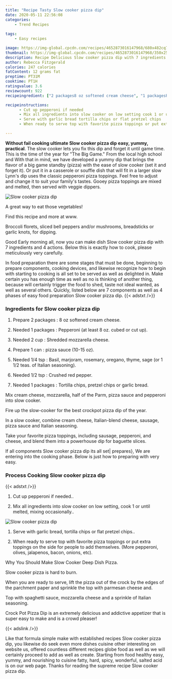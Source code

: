```yaml
---
title: "Recipe Tasty Slow cooker pizza dip"
date: 2020-05-11 22:56:08
categories:
    - Trend Recipes
    
tags:
    - Easy recipes

image: https://img-global.cpcdn.com/recipes/4652873016147968/680x482cq70/slow-cooker-pizza-dip-recipe-main-photo.jpg
thumbnail: https://img-global.cpcdn.com/recipes/4652873016147968/350x250cq70/slow-cooker-pizza-dip-recipe-main-photo.jpg
description: Recipe Delicious Slow cooker pizza dip with 7 ingredients and 4 stages of easy cooking.
author: Rebecca Fitzgerald
calories: 247 calories
fatContent: 12 grams fat
preptime: PT31M
cooktime: PT1H
ratingvalue: 3.6
reviewcount: 922
recipeingredient: ["2 packages8 oz softened cream cheese", "1 packagesPepperoni at least 8 oz cubed or cut up", "2 cupShredded mozzarella cheese", "1 canpizza sauce 1015 oz", "1/4 tspBasil marjoram rosemary oregano thyme sage or 1 12 teas of Italian seasoning", "1/2 tspCrushed red pepper", "1 packagesTortilla chips pretzel chips or garlic bread"]

recipeinstructions: 
      - Cut up pepperoni if needed 
      - Mix all ingredients into slow cooker on low setting cook 1 or until melted mixing occasionally 
      - Serve with garlic bread tortilla chips or flat pretzel chips 
      - When ready to serve top with favorite pizza toppings or put extra toppings on the side for people to add themselves More pepperoni olives jalapenos bacon onions etc

---
```




**Without fail cooking ultimate Slow cooker pizza dip easy, yummy, practical**. The slow cooker lets you fix this dip and forget it until game time. This is the time of the year for &#34;The Big Game.&#34; From the local high school and With that in mind, we have developed a yummy dip that brings the flavor of a big game standby (pizza) with the ease of slow cooker (set it and forget it). Or put it in a casserole or souffle dish that will fit in a larger slow Lynn&#39;s dip uses the classic pepperoni pizza toppings. Feel free to adjust and change it to suit your family&#39;s tastes. Gooey pizza toppings are mixed and melted, then served with veggie dippers.


![Slow cooker pizza dip](https://img-global.cpcdn.com/recipes/4652873016147968/680x482cq70/slow-cooker-pizza-dip-recipe-main-photo.jpg "Slow cooker pizza dip")



A great way to eat those vegetables!

Find this recipe and more at www.

Broccoli florets, sliced bell peppers and/or mushrooms, breadsticks or garlic knots, for dipping.


Good Early morning all, now you can make dish Slow cooker pizza dip with 7 ingredients and 4 actions. Below this is exactly how to cook, please meticulously very carefully.

In food preparation there are some stages that must be done, beginning to prepare components, cooking devices, and likewise recognize how to begin with starting to cooking is all set to be served as well as delighted in. Make certain you has enough time as well as no is thinking of another thing, because will certainly trigger the food to shed, taste not ideal wanted, as well as several others. Quickly, listed below are 7 components as well as 4 phases of easy food preparation Slow cooker pizza dip.
{{< adstxt />}}

### Ingredients for Slow cooker pizza dip


1. Prepare 2 packages : 8 oz softened cream cheese.

1. Needed 1 packages : Pepperoni (at least 8 oz. cubed or cut up).

1. Needed 2 cup : Shredded mozzarella cheese.

1. Prepare 1 can : pizza sauce (10-15 oz).

1. Needed 1/4 tsp : Basil, marjoram, rosemary, oregano, thyme, sage (or 1 1/2 teas. of Italian seasoning).

1. Needed 1/2 tsp : Crushed red pepper.

1. Needed 1 packages : Tortilla chips, pretzel chips or garlic bread.


Mix cream cheese, mozzarella, half of the Parm, pizza sauce and pepperoni into slow cooker.

Fire up the slow-cooker for the best crockpot pizza dip of the year.

In a slow cooker, combine cream cheese, Italian-blend cheese, sausage, pizza sauce and Italian seasoning.

Take your favorite pizza toppings, including sausage, pepperoni, and cheese, and blend them into a powerhouse dip for baguette slices.


If all components Slow cooker pizza dip its all set| prepares}, We are entering into the cooking phase. Below is just how to preparing with very easy.

### Process Cooking Slow cooker pizza dip

{{< adstxt />}}


1. Cut up pepperoni if needed..



1. Mix all ingredients into slow cooker on low setting, cook 1 or until melted, mixing occasionally..



![Slow cooker pizza dip](https://img-global.cpcdn.com/steps/6078731023024128/160x128cq70/slow-cooker-pizza-dip-recipe-step-2-photo.jpg" "Slow cooker pizza dip")



1. Serve with garlic bread, tortilla chips or flat pretzel chips..



1. When ready to serve top with favorite pizza toppings or put extra toppings on the side for people to add themselves. (More pepperoni, olives, jalapenos, bacon, onions, etc).




Why You Should Make Slow Cooker Deep Dish Pizza.

Slow cooker pizza is hard to burn.

When you are ready to serve, lift the pizza out of the crock by the edges of the parchment paper and sprinkle the top with parmesan cheese and.

Top with spaghetti sauce, mozzarella cheese and a sprinkle of Italian seasoning.

Crock Pot Pizza Dip is an extremely delicious and addictive appetizer that is super easy to make and is a crowd pleaser!


{{< adslink />}}

Like that formula simple make with established recipes Slow cooker pizza dip, you likewise do seek even more dishes cuisine other interesting on website us, offered countless different recipes globe food as well as we will certainly proceed to add as well as create. Starting from food healthy easy, yummy, and nourishing to cuisine fatty, hard, spicy, wonderful, salted acid is on our web page. Thanks for reading the supreme recipe Slow cooker pizza dip.
